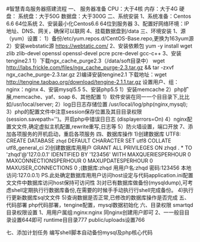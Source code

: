 #智慧青岛服务器搭建流程
一、	服务器准备
    CPU：大于4核
    内存：大于4G
    硬盘：
    系统盘：大于50G
    数据盘：大于300G
二、系统安装
1、系统准备：Centos 6.6 64位系统
2、安装最小化Centos6.6 64位到服务器
3、配置好网络环境：IP地址、DNS、网关，确保可以联网
4、挂载数据盘到/data
三、环境安装
1、源（yum）设置：
1）备份/etc/yum.repos.d/CentOS-Base.repo,更换为163yum源
2）安装webstatic源   https://webtatic.com/
2、安装依赖包
  yum -y install wget zlib zlib-devel openssl openssl-devel pcre pcre-devel gcc-c++
3、安装tengine2.1
  1）下载ngx_cache_purge2.3（/data/soft目录中）
     wget  http://labs.frickle.com/files/ngx_cache_purge-2.3.tar.gz  && tar -zxvf ngx_cache_purge-2.3.tar.gz
  2)编译安装tengine2.1
下载地址：wget  http://tengine.taobao.org/download/tengine-2.1.1.tar.gz
设置用户、组：nginx：nginx
4、安装mysql5.5
5、安装php5.5
1）安装memcache
2）php扩展,memcache、yaf、soap
6、其他配置
1）软件安装在同⼀一个⽬目录下,⽐比如/usr/local/server;
2）log⽇日志存储位置 /usr/local/log/php(nginx,mysql);
3）php的配置文件中注意session保存位置及其⽬目录权限(session.savepath='')。开启php中错误⽇日志 (displayerrors=On)
4）nginx配置⽂文件,确定虚拟主机配置,rewrite重写,日志等
5）防火墙设置，端口开放
7、添加各项服务的开机启动，重启各项服务
四、数据库操作
1)创建数据库
UTF8: CREATE DATABASE `zhqd` DEFAULT CHARACTER SET utf8 COLLATE utf8_general_ci
     2)创建数据库⽤用户
GRANT ALL PRIVILEGES ON zhqd . * TO 'zhqd'@'127.0.0.1' IDENTIFIED BY '123456' WITH
 MAXQUERIESPERHOUR 0 MAXCONNECTIONSPERHOUR 0 MAXUPDATESPERHOUR 0 MAXUSER_CONNECTIONS 0 ;(数据库:zhqd ⽤用户名:zhqd 密码:123456 本地访问:127.0.0.1)
PS.此处确定数据库⽤用户访问host设定与代码application.ini配置⽂文件中数据库访问host保持可访问性 
3)对已有数据库做备份(mysqldump),可考虑shell定期执⾏行数据库备份,在需要的时候⼿手动执⾏行shell完成备份。
      4)执⾏行更新数据库sql⽂文件 
5)查询数据是否正常,已修改的数据库操作是否完成
五、代码部署
  php代码部署，tengine配置，mysql数据初始化
六、目录权限
smartqd目录权限设置
1、⽤用户属组:nginx:nginx 同nginx创建用户即可 
2、⼀一般⽬目录设置644即可
runtime⽬目录777
public/uploads设置766 

七、添加计划任务
   编写shell脚本自动备份mysql及php核心代码
